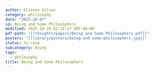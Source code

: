```yaml
---
author: Etienne Gilson
category: philosophy
date: "2025-10-07"
id: Being and Some Philosophers
modified: 2025-10-29 02:14:27 GMT-04:00
pdf-path: "[[thoughts/papers/Being and Some Philosophers.pdf]]"
posters: "[[library/posters/being-and-some-philosophers.jpg]]"
status: to-read
subcategory: being
tags:
  - philosophy
title: Being and Some Philosophers
---
```

